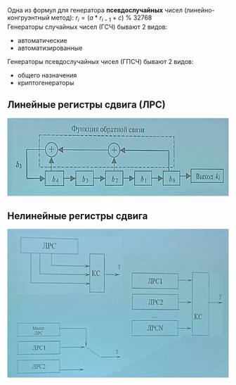 Одна из формул для генератора **псевдослучайных** чисел (линейно-конгруэнтный метод): $r_i=(a*r_{i-1}+c)$ % $32768$  
Генераторы случайных чисел (ГСЧ) бывают 2 видов:
- автоматические
- автоматизированные
  
Генераторы псевдослучайных чисел (ГПСЧ) бывают 2 видов:
- общего назначения
- криптогенераторы
## Линейные регистры сдвига (ЛРС)
![Линейные регистры сдвига](../Pictures/07_01.%20Линейные%20регистры%20сдвига.png)
## Нелинейные регистры сдвига
![Нелинейные регистры сдвига](../Pictures/07_02.%20Нелинейные%20регистры%20сдвига.png)